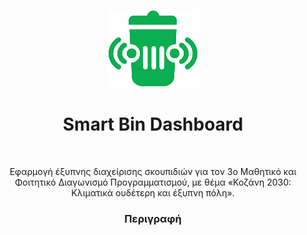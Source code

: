 <p align="center"><img src="Smart_Bin_Dashboard_Logo.png"/></p>
<h1 align="center"><b>Smart Bin Dashboard</b></h1>
<br>
<p align="center">Εφαρμογή έξυπνης διαχείρισης σκουπιδιών για τον 3ο Μαθητικό και Φοιτητικό Διαγωνισμό Προγραμματισμού, με θέμα «Κοζάνη 2030: Κλιματικά ουδέτερη και έξυπνη πόλη».</p>


<h3 align="center"><b>Περιγραφή</b></h3>
<br>
<p align="center"></p>


